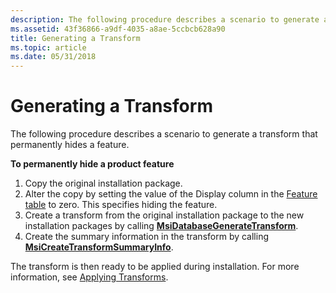 ```yaml
---
description: The following procedure describes a scenario to generate a transform that permanently hides a feature.
ms.assetid: 43f36866-a9df-4035-a8ae-5ccbcb628a90
title: Generating a Transform
ms.topic: article
ms.date: 05/31/2018
---
```


# Generating a Transform

The following procedure describes a scenario to generate a transform that permanently hides a feature.

**To permanently hide a product feature**

1.  Copy the original installation package.
2.  Alter the copy by setting the value of the Display column in the [Feature table](feature-table.md) to zero. This specifies hiding the feature.
3.  Create a transform from the original installation package to the new installation packages by calling [**MsiDatabaseGenerateTransform**](/windows/desktop/api/Msiquery/nf-msiquery-msidatabasegeneratetransforma).
4.  Create the summary information in the transform by calling [**MsiCreateTransformSummaryInfo**](/windows/desktop/api/Msiquery/nf-msiquery-msicreatetransformsummaryinfoa).

The transform is then ready to be applied during installation. For more information, see [Applying Transforms](applying-transforms.md).

 

 



